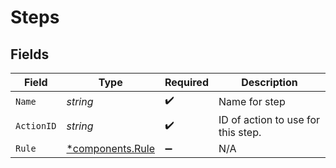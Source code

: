 # Steps


## Fields

| Field                                               | Type                                                | Required                                            | Description                                         |
| --------------------------------------------------- | --------------------------------------------------- | --------------------------------------------------- | --------------------------------------------------- |
| `Name`                                              | *string*                                            | :heavy_check_mark:                                  | Name for step                                       |
| `ActionID`                                          | *string*                                            | :heavy_check_mark:                                  | ID of action to use for this step.                  |
| `Rule`                                              | [*components.Rule](../../models/components/rule.md) | :heavy_minus_sign:                                  | N/A                                                 |